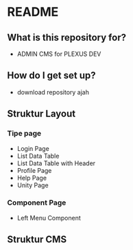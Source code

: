 # README #

## What is this repository for? ###

* ADMIN CMS for PLEXUS DEV

## How do I get set up? ###

* download repository ajah

## Struktur Layout
### Tipe page
* Login Page
* List Data Table 
* List Data Table with Header
* Profile Page
* Help Page
* Unity Page

### Component Page
* Left Menu Component

## Struktur CMS

